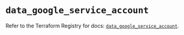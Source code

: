 # `data_google_service_account`

Refer to the Terraform Registry for docs: [`data_google_service_account`](https://registry.terraform.io/providers/hashicorp/google/6.11.0/docs/data-sources/service_account).
